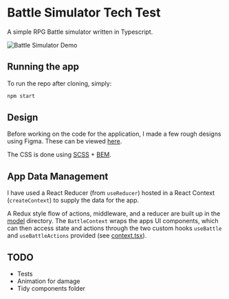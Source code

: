 # Battle Simulator Tech Test

A simple RPG Battle simulator written in Typescript.

![Battle Simulator Demo](docs/battle-simulator-demo.gif "Fight on noble
warrior")

## Running the app

To run the repo after cloning, simply:

```bash
npm start
```

## Design

Before working on the code for the application, I made a few rough designs
using Figma. These can be viewed
[here](https://www.figma.com/file/l0bGvUkBBAsXkUP7Xly6b2/Byhiras-Tech-Task?node-id=0%3A1).

The CSS is done using [SCSS](https://sass-lang.com/) +
[BEM](http://getbem.com/).

## App Data Management

I have used a React Reducer (from `useReducer`) hosted in a React Context
(`createContext`) to supply the data for the app.

A Redux style flow of actions, middleware, and a reducer are built up in the
[model](src/model/Battle) directory. The `BattleContext` wraps the apps UI
components, which can then access state and actions through the two custom
hooks `useBattle` and `useBattleActions` provided (see
[context.tsx](src/model/Battle/context.tsx)).

## TODO

- Tests
- Animation for damage
- Tidy components folder

